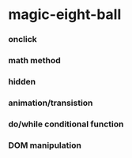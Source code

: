 # magic-eight-ball
### onclick
### math method
### hidden
### animation/transistion
### do/while conditional function
### DOM manipulation
